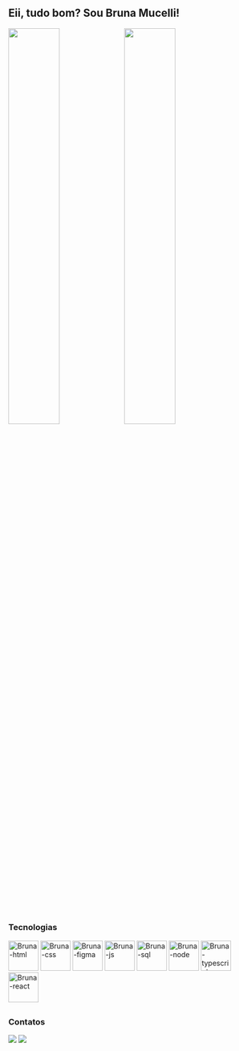 <!--
**bruna-mucelli/bruna-mucelli** is a ✨ _special_ ✨ repository because its `README.md` (this file) appears on your GitHub profile.

Here are some ideas to get you started:

- 🔭 I’m currently working on ...
- 🌱 I’m currently learning ...
- 👯 I’m looking to collaborate on ...
- 🤔 I’m looking for help with ...
- 💬 Ask me about ...
- 📫 How to reach me: ...
- 😄 Pronouns: ...
- ⚡ Fun fact: ...
-->

## Eii, tudo bom? Sou Bruna Mucelli!

<div>
  <img height="45%" src="https://github-readme-stats.vercel.app/api?username=bruna-mucelli&show_icons=true&theme=tokyonight&include_all_commits=true&count_private=true"/>
  <img height="45%" src="https://github-readme-stats.vercel.app/api/top-langs/?username=bruna-mucelli&layout=compact&langs_count=16&theme=tokyonight"/>
</div>

##
### Tecnologias
<div>
  <img alt="Bruna-html" height="60" widht="80" src="https://cdn.jsdelivr.net/gh/devicons/devicon/icons/html5/html5-plain-wordmark.svg">
  <img alt="Bruna-css" height="60" widht="80" src="https://cdn.jsdelivr.net/gh/devicons/devicon/icons/css3/css3-plain-wordmark.svg">
  <img alt="Bruna-figma" height="60" widht="80" src="https://cdn.jsdelivr.net/gh/devicons/devicon/icons/figma/figma-original.svg">
  <img alt="Bruna-js" height="60" widht="60" src="https://cdn.jsdelivr.net/gh/devicons/devicon/icons/javascript/javascript-original.svg">
  <img alt="Bruna-sql" height="60" widht="80" src="https://cdn.jsdelivr.net/gh/devicons/devicon/icons/mysql/mysql-original-wordmark.svg">
  <img alt="Bruna-node" height="60" widht="80" src="https://cdn.jsdelivr.net/gh/devicons/devicon/icons/nodejs/nodejs-plain-wordmark.svg">
  <img alt="Bruna-typescript" height="60" widht="80" src="https://cdn.jsdelivr.net/gh/devicons/devicon/icons/typescript/typescript-original.svg">
  <img alt="Bruna-react" height="60" widht="80" src="https://cdn.jsdelivr.net/gh/devicons/devicon/icons/react/react-original-wordmark.svg">

 </div>


##

### Contatos
<div>
  <a href="https://www.linkedin.com/in/bruna-l%C3%BCtkenhaus-mucelli/" target="_blanck"><img src="https://img.shields.io/badge/LinkedIn-0077B5?style=for-the-badge&logo=linkedin&logoColor=white" target="_blanck"></a>
  <a  href="mailto:brunalmucelli@gmail.com" target="_blanck"><img src="https://img.shields.io/badge/Gmail-D14836?style=for-the-badge&logo=gmail&logoColor=white" target="_blanck"></a>
</div>
